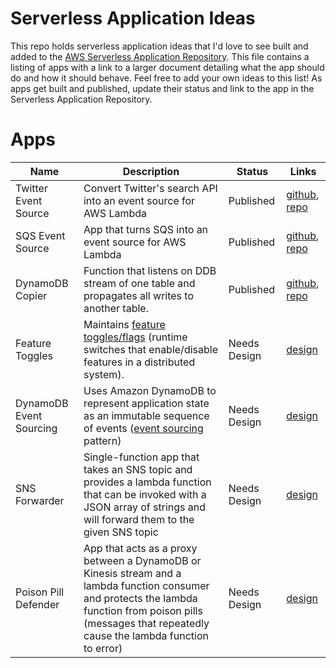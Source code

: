# Serverless Application Ideas

This repo holds serverless application ideas that I'd love to see built and added to the [AWS Serverless Application Repository](https://aws.amazon.com/serverless/serverlessrepo/). This file contains a listing of apps with a link to a larger document detailing what the app should do and how it should behave. Feel free to add your own ideas to this list! As apps get built and published, update their status and link to the app in the Serverless Application Repository.

# Apps

| Name | Description | Status | Links |
|------|-------------|--------|-------|
| Twitter Event Source | Convert Twitter's search API into an event source for AWS Lambda | Published | [github](https://github.com/awslabs/aws-serverless-twitter-event-source), [repo](https://serverlessrepo.aws.amazon.com/applications/arn:aws:serverlessrepo:us-east-1:077246666028:applications~aws-serverless-twitter-event-source) |
| SQS Event Source | App that turns SQS into an event source for AWS Lambda | Published | [github](https://github.com/awslabs/aws-serverless-sqs-event-source), [repo](https://serverlessrepo.aws.amazon.com/applications/arn:aws:serverlessrepo:us-east-1:077246666028:applications~aws-serverless-sqs-event-source) |
| DynamoDB Copier | Function that listens on DDB stream of one table and propagates all writes to another table. | Published | [github](https://github.com/jlhood/ddb-copier), [repo](https://serverlessrepo.aws.amazon.com/applications/arn:aws:serverlessrepo:us-east-1:277187709615:applications~ddb-copier) |
| Feature Toggles | Maintains [feature toggles/flags](https://martinfowler.com/articles/feature-toggles.html) (runtime switches that enable/disable features in a distributed system). | Needs Design | [design](https://github.com/jlhood/serverless-app-ideas/blob/master/design/feature-toggles.md) |
| DynamoDB Event Sourcing | Uses Amazon DynamoDB to represent application state as an immutable sequence of events ([event sourcing](https://martinfowler.com/eaaDev/EventSourcing.html) pattern) | Needs Design | [design](https://github.com/jlhood/serverless-app-ideas/blob/master/design/dynamodb-event-sourcing.md) |
| SNS Forwarder | Single-function app that takes an SNS topic and provides a lambda function that can be invoked with a JSON array of strings and will forward them to the given SNS topic | Needs Design | [design](https://github.com/jlhood/serverless-app-ideas/blob/master/design/sns-forwarder.md) |
| Poison Pill Defender | App that acts as a proxy between a DynamoDB or Kinesis stream and a lambda function consumer and protects the lambda function from poison pills (messages that repeatedly cause the lambda function to error) | Needs Design | [design](https://github.com/jlhood/serverless-app-ideas/blob/master/design/poison-pill-defender.md) |
